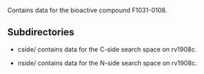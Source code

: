 Contains data for the bioactive compound F1031-0108.

## Subdirectories

- cside/ contains data for the C-side search space on rv1908c.

- nside/ contains data for the N-side search space on rv1908c.

